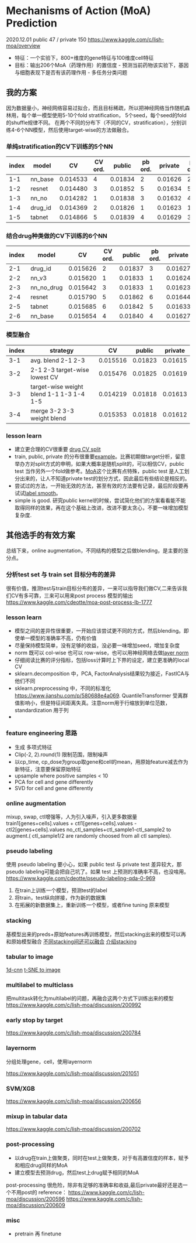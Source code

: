 # Mechanisms of Action (MoA) Prediction
2020.12.01  public 47 / private 150
https://www.kaggle.com/c/lish-moa/overview
- 特征：一个实验下，800+维度的gene特征与100维度cell特征
- 目标：输出206个MoA（药理作用）的置信度 - 预测当前药物该实验下，基因与细胞表现下是否有该药理作用 - 多任务分类问题

## 我的方案
因为数据量小，神经网络容易过拟合，而且目标稀疏，所以把神经网络当作随机森林用，每个单一模型使用5-10个fold stratification， 5个seed，每个seed的fold的shuffle规律不同。
在两个不同的分布下（不同的CV，stratification），分别训练4-6个NN模型，然后使用target-wise的方法做融合。

### 单纯stratification的CV下训练的5个NN

| index | model   | CV       | CV ord. | public  | pb ord. | private | pv ord. |
| ----- | ------- | -------- | ------- | ------- | ------- | ------- | ------- |
| 1-1   | nn_base | 0.014533 | 4       | 0.01834 | 2       | 0.01626 | 2       |
| 1-2   | resnet  | 0.014480 | 3       | 0.01852 | 5       | 0.01634 | 5       |
| 1-3   | nn_no   | 0.014282 | 1       | 0.01838 | 3       | 0.01632 | 4       |
| 1-4   | drug_id | 0.014369 | 2       | 0.01826 | 1       | 0.01623 | 1       |
| 1-5   | tabnet  | 0.014866 | 5       | 0.01839 | 4       | 0.01629 | 3       |

### 结合drug种类做的CV下训练的6个NN

| index | model      | CV       | CV ord. | public  | pb ord. | private | pv ord. |
| ----- | ---------- | -------- | ------- | ------- | ------- | ------- | ------- |
| 2-1   | drug_id    | 0.015626 | 2       | 0.01837 | 3       | 0.01627 | 3       |
| 2-2   | nn_v3      | 0.015620 | 1       | 0.01833 | 1       | 0.01624 | 2       |
| 2-3   | nn_no_drug | 0.015642 | 3       | 0.01833 | 1       | 0.01623 | 1       |
| 2-4   | resnet     | 0.015790 | 5       | 0.01862 | 6       | 0.01644 | 6       |
| 2-5   | tabnet     | 0.015685 | 6       | 0.01842 | 5       | 0.01633 | 5       |
| 2-6   | nn_base    | 0.015654 | 4       | 0.01840 | 4       | 0.01627 | 3       |

### 模型融合

| index | strategy                                 | CV       | public  | private |
| ----- | ---------------------------------------- | -------- | ------- | ------- |
| 3-1   | avg. blend 2-1 2-3                       | 0.015516 | 0.01823 | 0.01615 |
| 3-2   | 2-1 2-3 target-wise lowest CV            | 0.015476 | 0.01825 | 0.01619 |
| 3-3   | target-wise weight blend 1-1 1-3 1-4 1-5 | 0.014219 | 0.01818 | 0.01613 |
| 3-4   | merge 3-2 3-3 weight blend               | 0.015353 | 0.01818 | 0.01612 |


### lesson learn
- 建立更合理的CV很重要 [drug CV split](https://www.kaggle.com/c/lish-moa/discussion/195195)
- train, public, private 的分布很重要[example](https://www.kaggle.com/c/lish-moa/discussion/200832)。比赛初期做target分析，留意举办方对split方式的申明，如果大概率是随机split的，可以相信CV，public test 当作另外一个fold做参考。[MoA](https://www.kaggle.com/c/lish-moa/overview)这个比赛有点特殊，public test 是人工划分出来的，让人不知道private test的划分方式，因此最后有些结论是相反的。
- 尝试过的方法，一开始无效的方法，甚至有效的方法要有记录，最后阶段要再试试[label smooth](https://www.kaggle.com/c/lish-moa/discussion/201729)。
- simple is good. 研究public kernel的时候，尝试简化他们的方案看看能不能取得同样的效果，再在这个基础上改进，改进不要太贪心，不要一味增加模型复杂度.

## 其他选手的有效方案
总结下来，online augmentation，不同结构的模型之后做blending，是主要的涨分点。
### 分析test set 与 train set 目标分布的差异
很有价值，推测test与train目标分布的差异，一来可以指导我们做CV,二来告诉我们CV有多可靠，三来可以用来post process 模型的输出
https://www.kaggle.com/cdeotte/moa-post-process-lb-1777

### lesson learn
- 模型之间的差异性很重要，一开始应该尝试更不同的方式，然后blending。即使单一模型的准确率不高，仍有价值
- 尽量保持模型简单，没有足够的收益，没必要一味增加seed，增加复杂度
- norm 既可以 col-wise 也可以 row-wise，也可以用神经网络去做[layer norm](https://www.kaggle.com/c/lish-moa/discussion/201051)
- 仔细阅读比赛的评分指标，包括loss计算时上下界的设定，建立更准确的local CV
- sklearn.decomposition 中，PCA, FactorAnalysis结果较为接近，FastICA与他们不同
- sklearn.preprocessing 中，不同的标准化 https://www.jianshu.com/p/580688e4a069. QuantileTransformer 受离群值影响小，但是特征间距离失真。注意norm用于行缩放到单位范数，standardization 用于列
-

### feature engineering 思路
- 生成 多项式特征
- Clip(-2, 2).round(1) 限制范围，限制噪声
- 以cp_time, cp_dose为group取gene和cell的mean，用原始feature减去作为新特征，注意要保留原始特征
- upsample where positive samples < 10
- PCA for cell and gene differently
- SVD for cell and gene differently

### online augmentation
mixup, swap, ctl增强等，人为引入噪声，引入更多数据量
train1[genes+cells].values + ctl1[genes+cells].values - ctl2[genes+cells].values
no_ctl_samples+ctl_sample1-ctl_sample2 to augment.( ctl_sample1/2 are randomly choosed from all ctl samples).

### pseudo labeling
使用 pseudo labeling 要小心，如果 public test 与 private test 差异较大，那 pseudo labeling可能会把自己坑了。如果 test 上预测的准确率不高，也没啥用。
https://www.kaggle.com/cdeotte/pseudo-labeling-qda-0-969
1. 在train上训练一个模型，预测test的label
2. 将train，test纵向拼接，作为新的数据集
3. 在拓展的新数据集上，重新训练一个模型，或者fine tuning 原来模型

### stacking
基模型出来的preds+原始features再训练模型，然后stacking出来的模型可以再和原始模型融合
[不同stacking间还可以融合](https://www.kaggle.com/c/lish-moa/discussion/204685)
[介绍stacking](https://mlwave.com/kaggle-ensembling-guide/)

### tabular to image
[1d-cnn](https://www.kaggle.com/c/lish-moa/discussion/202256)
[t-SNE to image](https://www.kaggle.com/c/lish-moa/discussion/195378)

### multilabel to multiclass
把multitask转化为multilabel的问题，再融合这两个方式下训练出来的模型
https://www.kaggle.com/c/lish-moa/discussion/200992

### early stop by target
https://www.kaggle.com/c/lish-moa/discussion/200784

### layernorm
分组处理gene，cell，使用layernorm

https://www.kaggle.com/c/lish-moa/discussion/201051

### SVM/XGB
https://www.kaggle.com/c/lish-moa/discussion/200656

### mixup in tabular data
https://www.kaggle.com/c/lish-moa/discussion/200702

### post-processing
- 以drug在train上做聚类，同时在test上做聚类，对于有高置信度的样本，赋予和相应drug同样的MoA
- 建立模型去预测drug，然后test上drug赋予相同的MoA

post-processing 很危险，除非有足够的准确率和收益,最后private最好还是选一个不用post的
reference：
https://www.kaggle.com/c/lish-moa/discussion/200596
https://www.kaggle.com/c/lish-moa/discussion/200609


### misc
- pretrain 再 finetune
